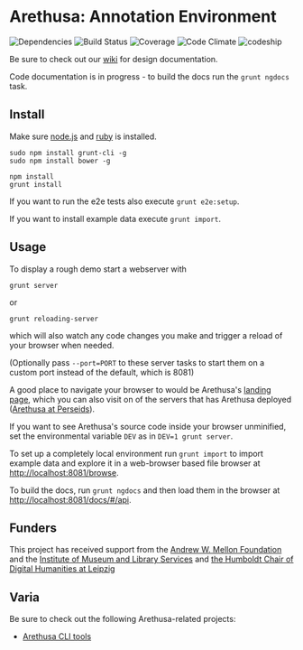 # Arethusa: Annotation Environment

![Dependencies](https://gemnasium.com/alpheios-project/arethusa.svg)
![Build Status](https://travis-ci.org/alpheios-project/arethusa.svg?branch=master)
![Coverage](https://coveralls.io/repos/alpheios-project/arethusa/badge.svg?branch=master)
![Code Climate](https://codeclimate.com/github/alpheios-project/arethusa/badges/gpa.svg)
![codeship](https://www.codeship.io/projects/1fbcf7f0-b01d-0131-a029-52deea7632c1/status)

Be sure to check out our [wiki](https://github.com/alpheios-project/arethusa/wiki) for design documentation.

Code documentation is in progress - to build the docs run the `grunt ngdocs` task. 

## Install

Make sure [node.js](http://nodejs.org) and [ruby](http://www.ruby-lang.org) is installed.

```
sudo npm install grunt-cli -g
sudo npm install bower -g

npm install
grunt install
```

If you want to run the e2e tests also execute `grunt e2e:setup`.

If you want to install example data execute `grunt import`. 

## Usage

To display a rough demo start a webserver with

```
grunt server
```

or

```
grunt reloading-server
```

which will also watch any code changes you make and trigger a reload of
your browser when needed.

(Optionally pass `--port=PORT` to these server tasks to start them on a
custom port instead of the default, which is 8081)

A good place to navigate your browser to would be Arethusa's
[landing page](http://localhost:8081/app/#/), which you can also visit
on of the servers that has Arethusa deployed ([Arethusa at Perseids](http://sosol.perseids.org/tools/arethusa/app/#/)).


If you want to see Arethusa's source code inside your browser
unminified, set the environmental variable `DEV` as in `DEV=1 grunt
server`.

To set up a completely local environment run `grunt import` to import
example data and explore it in a web-browser based file browser at
[http://localhost:8081/browse](http://localhost:8081/browse).

To build the docs, run `grunt ngdocs` and then load them 
in the browser at [http://localhost:8081/docs/#/api](http://localhost:8081/docs/#/api).

## Funders

This project has received support from the [Andrew W. Mellon Foundation](http://www.mellon.org/) and the [Institute of Museum and Library Services](http://imls.gov/) and [the Humboldt Chair of Digital Humanities at Leipzig](http://www.dh.uni-leipzig.de/wo/)

## Varia

Be sure to check out the following Arethusa-related projects:
- [Arethusa CLI tools](http://github.com/alpheios-project/arethusa-cli)
